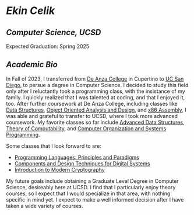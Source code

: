 # _Ekin Celik_
## _Computer Science, UCSD_
Expected Graduation: Spring 2025

## _Academic Bio_
In Fall of 2023, I transferred from [De Anza College](https://www.deanza.edu/) in Cupertino to [UC San Diego](https://www.deanza.edu/), to persue a degree in Computer Science. I decided to study this field only after I reluctantly took a programming class, with the insistance of my family. I quickly realized that I was talented at coding, and that I enjoyed it, too. After further coursework at De Anza College, including classes like [Data Structures](https://www.deanza.edu/faculty/garbaceadelia/cis22c.html), [Object Oriented Analysis and Design](https://www.deanza.edu/schedule/class-details.html?crn=23076&y=2022&q=F), and [x86 Assembly](https://www.deanza.edu/faculty/nguyenclare/cis21ja.html), I was able and grateful to transfer to UCSD, where I took more advanced coursework. My favorite classes so far include [Advanced Data Structures](https://catalog.ucsd.edu/courses/CSE.html#cse100), [Theory of Computability](https://catalog.ucsd.edu/courses/CSE.html#cse105), and [Computer Organization and Systems Programming](https://catalog.ucsd.edu/courses/CSE.html#cse30).  

Some classes that I look forward to are:
-  [Programming Languages: Principles and Paradigms](https://catalog.ucsd.edu/courses/CSE.html#cse130)
-  [Components and Design Techniques for Digital Systems](https://catalog.ucsd.edu/courses/CSE.html#cse140)
-  [Introduction to Modern Cryptography](https://catalog.ucsd.edu/courses/CSE.html#cse107)

My future goals include obtaining a Graduate Level Degree in Computer Science, desireably here at UCSD. I find that I particularly enjoy theory courses, so I expect that I would specialize in that area, with nothing specific in mind yet. I expect to make a well informed decision after I have taken a wide variety of courses.
